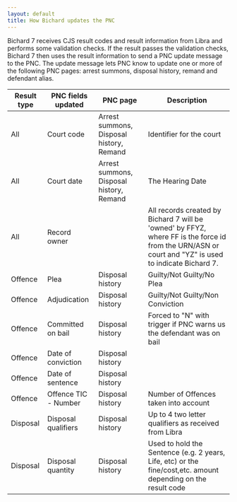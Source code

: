 ```yaml
---
layout: default
title: How Bichard updates the PNC
---
```


Bichard 7 receives CJS result codes and result information from Libra and performs some validation checks. If the result passes the validation checks, Bichard 7 then uses the result information to send a PNC update message to the PNC. The update message lets PNC know to update one or more of the following PNC pages: arrest summons, disposal history, remand and defendant alias.

| Result type | PNC fields updated | PNC page | Description |
|-------------|--------------------|----------|-------------|
| All | Court code | Arrest summons, Disposal history, Remand | Identifier for the court |
| All | Court date | Arrest summons, Disposal history, Remand | The Hearing Date         |
| All | Record owner | | All records created by Bichard 7 will be 'owned' by FFYZ, where FF is the force id from the URN/ASN or court and "YZ" is used to indicate Bichard 7. |
| Offence | Plea | Disposal history | Guilty/Not Guilty/No Plea |
| Offence | Adjudication | Disposal history | Guilty/Not Guilty/Non Conviction |
| Offence | Committed on bail | Disposal history | Forced to "N" with trigger if PNC warns us the defendant was on bail |
| Offence | Date of conviction | Disposal history | |
| Offence | Date of sentence | Disposal history | |
| Offence | Offence TIC - Number | Disposal history | Number of Offences taken into account |
| Disposal | Disposal qualifiers | Disposal history | Up to 4 two letter qualifiers as received from Libra |
| Disposal | Disposal quantity | Disposal history | Used to hold the Sentence (e.g. 2 years, Life, etc) or the fine/cost,etc. amount depending on the result code |

